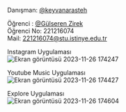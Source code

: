 Danışman: [@keyvanarasteh](https://github.com/keyvanarasteh)  
  
Öğrenci : [@Gülseren Zirek](https://github.com/gulserenzirek)  
Öğrenci No: 221216074  
Mail: [221216074@stu.istinye.edu.tr](mailto:221216074@stu.istinye.edu.tr)

Instagram Uygulaması
<br>
![Ekran görüntüsü 2023-11-26 174247](https://github.com/gulserenzirek/mobil_odev/assets/127668608/545caefe-f0a6-447c-b779-d3a66176cda1)

Youtube Music Uygulaması
<br>
![Ekran görüntüsü 2023-11-26 174427](https://github.com/gulserenzirek/mobil_odev/assets/127668608/684db42e-b0ee-44c5-b14d-99e0e5f023e2)

Explore Uygulaması
<br>
![Ekran görüntüsü 2023-11-26 174604](https://github.com/gulserenzirek/mobil_odev/assets/127668608/d93cfa0e-ec15-4417-a7ad-ac66f0a9ccf5)
